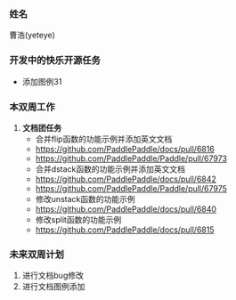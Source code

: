 ### 姓名

曹浩(yeteye)

### 开发中的快乐开源任务

   - 添加图例31

### 本双周工作
  
1. **文档团任务**
   - 合并flip函数的功能示例并添加英文文档
   - https://github.com/PaddlePaddle/docs/pull/6816
   - https://github.com/PaddlePaddle/Paddle/pull/67973
   - 合并dstack函数的功能示例并添加英文文档
   - https://github.com/PaddlePaddle/docs/pull/6842
   - https://github.com/PaddlePaddle/Paddle/pull/67975
   - 修改unstack函数的功能示例
   - https://github.com/PaddlePaddle/docs/pull/6840
   - 修改split函数的功能示例
   - https://github.com/PaddlePaddle/docs/pull/6815

### 未来双周计划

1. 进行文档bug修改
2. 进行文档图例添加
